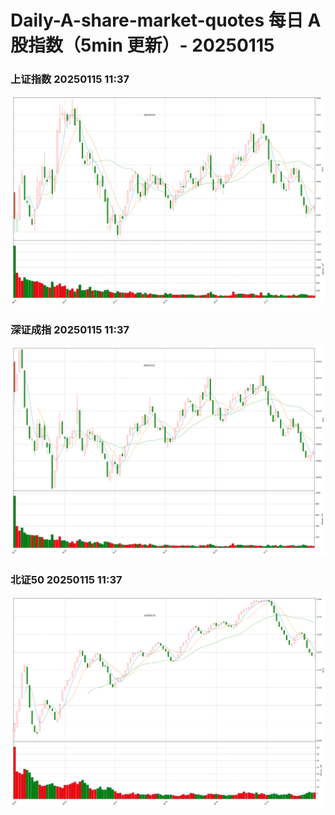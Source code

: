 
# Daily-A-share-market-quotes 每日 A 股指数（5min 更新）- 20250115

### 上证指数 20250115 11:37
![](./fig/2025/1/20250115-sh000001.png)

### 深证成指 20250115 11:37
![](./fig/2025/1/20250115-sz399001.png)

### 北证50 20250115 11:37
![](./fig/2025/1/20250115-bj899050.png)
